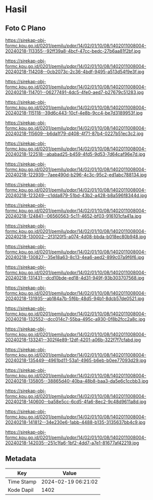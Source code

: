 # Hasil

## Foto C Plano

https://sirekap-obj-formc.kpu.go.id/0201/pemilu/pdpr/14/02/01/10/08/1402011008004-20240218-113355--92ff39a8-4bcf-47cc-bedc-27b6aa81f2bf.jpg

https://sirekap-obj-formc.kpu.go.id/0201/pemilu/pdpr/14/02/01/10/08/1402011008004-20240218-114208--0cb2073c-2c36-4bdf-9495-a513d54f9e3f.jpg

https://sirekap-obj-formc.kpu.go.id/0201/pemilu/pdpr/14/02/01/10/08/1402011008004-20240218-114701--06277491-4dc5-4fe0-aed7-b27679c51283.jpg

https://sirekap-obj-formc.kpu.go.id/0201/pemilu/pdpr/14/02/01/10/08/1402011008004-20240218-115118--39d6c443-10cf-4e8b-9cc4-be7d3189953f.jpg

https://sirekap-obj-formc.kpu.go.id/0201/pemilu/pdpr/14/02/01/10/08/1402011008004-20240218-115609--b6da1f79-d408-4f71-87b4-0227b51ec3c2.jpg

https://sirekap-obj-formc.kpu.go.id/0201/pemilu/pdpr/14/02/01/10/08/1402011008004-20240218-122518--ababad25-b459-4fd5-9d53-7d64caf96e7d.jpg

https://sirekap-obj-formc.kpu.go.id/0201/pemilu/pdpr/14/02/01/10/08/1402011008004-20240218-122939--7aee490d-b296-4c3c-95c2-ed1abc788134.jpg

https://sirekap-obj-formc.kpu.go.id/0201/pemilu/pdpr/14/02/01/10/08/1402011008004-20240218-123249--c1dda879-51bd-43b2-a428-b8a596f8344d.jpg

https://sirekap-obj-formc.kpu.go.id/0201/pemilu/pdpr/14/02/01/10/08/1402011008004-20240218-124841--06560563-5c11-4652-bf03-916101cfa41a.jpg

https://sirekap-obj-formc.kpu.go.id/0201/pemilu/pdpr/14/02/01/10/08/1402011008004-20240218-130002--2f3120f5-a074-4d08-bbda-b018ec80b948.jpg

https://sirekap-obj-formc.kpu.go.id/0201/pemilu/pdpr/14/02/01/10/08/1402011008004-20240218-130827--35e18a63-8c13-4ea6-aed2-899c07a9f6f6.jpg

https://sirekap-obj-formc.kpu.go.id/0201/pemilu/pdpr/14/02/01/10/08/1402011008004-20240218-131431--dcd10bde-ed18-4d31-949f-93b303707568.jpg

https://sirekap-obj-formc.kpu.go.id/0201/pemilu/pdpr/14/02/01/10/08/1402011008004-20240218-131935--ab184a7b-5f6b-48d5-94b1-8dcb57de0521.jpg

https://sirekap-obj-formc.kpu.go.id/0201/pemilu/pdpr/14/02/01/10/08/1402011008004-20240218-132552--dcc014c7-55ba-495c-a930-0f8b2fcc2a8c.jpg

https://sirekap-obj-formc.kpu.go.id/0201/pemilu/pdpr/14/02/01/10/08/1402011008004-20240218-133241--302f4e89-12df-4201-a06b-322f7f7cfabd.jpg

https://sirekap-obj-formc.kpu.go.id/0201/pemilu/pdpr/14/02/01/10/08/1402011008004-20240218-135449--4961bd11-53a1-4965-b6eb-b0ee77093d29.jpg

https://sirekap-obj-formc.kpu.go.id/0201/pemilu/pdpr/14/02/01/10/08/1402011008004-20240218-135805--38865d40-40ba-48b8-baa3-da5e6c1ccbb3.jpg

https://sirekap-obj-formc.kpu.go.id/0201/pemilu/pdpr/14/02/01/10/08/1402011008004-20240218-140600--ba58e5cc-6cd5-4fa6-8ec2-9c48d9611a8d.jpg

https://sirekap-obj-formc.kpu.go.id/0201/pemilu/pdpr/14/02/01/10/08/1402011008004-20240218-141812--34e230e6-1abb-4488-b135-3135637bb4c9.jpg

https://sirekap-obj-formc.kpu.go.id/0201/pemilu/pdpr/14/02/01/10/08/1402011008004-20240218-142035--251c1fa6-1bf2-4dd7-a7e1-81677af42219.jpg


## Metadata

| Key        | Value               |
| ---------- | ------------------- |
| Time Stamp | 2024-02-19 06:21:02 |
| Kode Dapil | 1402                |



